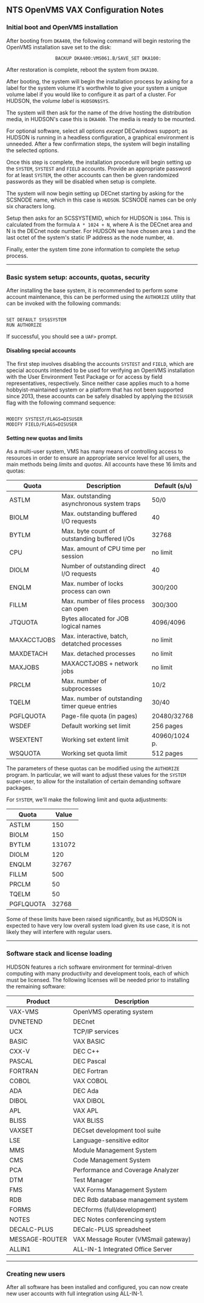 NTS OpenVMS VAX Configuration Notes
--------------------------------------------------------------------------------

### Initial boot and OpenVMS installation

After booting from `DKA400`, the following command will begin restoring the 
OpenVMS installation save set to the disk:

`                   BACKUP DKA400:VMS061.B/SAVE_SET DKA100:                    `

After restoration is complete, reboot the system from `DKA100`.

After booting, the system will begin the installation process by asking
for a label for the system volume it's worthwhile to give your system a unique 
volume label if you would like to configure it as part of a cluster. For HUDSON,
the *volume label* is `HUDSON$SYS`.

The system will then ask for the name of the drive hosting the distribution
media, in HUDSON's case this is `DKA400`. The media is ready to be mounted.

For optional software, select all options *except* DECwindows support; as
HUDSON is running in a headless configuration, a graphical environment is
unneeded. After a few confirmation steps, the system will begin installing 
the selected options.

Once this step is complete, the installation procedure will begin setting up
the `SYSTEM`, `SYSTEST` and `FIELD` accounts. Provide an appropriate password
for at least `SYSTEM`, the other accounts can then be given randomized passwords 
as they will be disabled when setup is complete.

The system will now begin setting up DECnet starting by asking for the SCSNODE
name, which in this case is `HUDSON`. SCSNODE names can be only six characters
long.

Setup then asks for an SCSSYSTEMID, which for HUDSON is `1064`. This is
calculated from the formula `A * 1024 + N`, where A is the DECnet area and
N is the DECnet node number. For HUDSON we have chosen area `1` and the
last octet of the system's static IP address as the node number, `40`.

Finally, enter the system time zone information to complete the setup process.

--------------------------------------------------------------------------------

### Basic system setup: accounts, quotas, security

After installing the base system, it is recommended to perform some account
maintenance, this can be performed using the `AUTHORIZE` utility that can be
invoked with the following commands:

```DCL   

SET DEFAULT SYS$SYSTEM
RUN AUTHORIZE 

```

If successful, you should see a `UAF>` prompt.

#### Disabling special accounts

The first step involves disabling the accounts `SYSTEST` and `FIELD`,
which are special accounts intended to be used for verifying an OpenVMS
installation with the User Environment Test Package or for access by field
representatives, respectively. Since neither case applies much to a home
hobbyist-maintained system or a platform that has not been supported since
2013, these accounts can be safely disabled by applying the `DISUSER` flag
with the following command sequence:

```UAF

MODIFY SYSTEST/FLAGS=DISUSER
MODIFY FIELD/FLAGS=DISUSER

```

#### Setting new quotas and limits

As a multi-user system, VMS has many means of controlling access to resources
in order to ensure an appropriate service level for all users, the main methods
being *limits* and *quotas*. All accounts have these 16 limits and quotas:

| Quota       | Description                                    | Default (s/u) |
|-------------|------------------------------------------------|---------------|
| ASTLM       | Max. outstanding asynchronous system traps     | 50/0          |
| BIOLM       | Max. outstanding buffered I/O requests         | 40            |
| BYTLM       | Max. byte count of outstanding buffered I/Os   | 32768         |
| CPU         | Max. amount of CPU time per session            | no limit      |
| DIOLM       | Number of outstanding direct I/O requests      | 40            |
| ENQLM       | Max. number of locks process can own           | 300/200       |
| FILLM       | Max. number of files process can open          | 300/300       |
| JTQUOTA     | Bytes allocated for JOB logical names          | 4096/4096     |
| MAXACCTJOBS | Max. interactive, batch, detatched processes   | no limit      |
| MAXDETACH   | Max. detached processes                        | no limit      |
| MAXJOBS     | MAXACCTJOBS + network jobs                     | no limit      |
| PRCLM       | Max. number of subprocesses                    | 10/2          |
| TQELM       | Max. number of outstanding timer queue entries | 30/40         |
| PGFLQUOTA   | Page-file quota (in pages)                     | 20480/32768   |
| WSDEF       | Default working set limit                      | 256 pages     |
| WSEXTENT    | Working set extent limit                       | 40960/1024 p. |
| WSQUOTA     | Working set quota limit                        | 512 pages     |

The parameters of these quotas can be modified using the `AUTHORIZE` program.
In particular, we will want to adjust these values for the `SYSTEM` super-user,
to allow for the installation of certain demanding software packages.

For `SYSTEM`, we'll make the following limit and quota adjustments:

| Quota       | Value  |
|-------------|--------|
| ASTLM       | 150    |
| BIOLM       | 150    |
| BYTLM       | 131072 |
| DIOLM       | 120    |
| ENQLM       | 32767  |
| FILLM       | 500    |
| PRCLM       | 50     |
| TQELM       | 50     |
| PGFLQUOTA   | 32768  |

Some of these limits have been raised significantly, but as HUDSON is expected
to have very low overall system load given its use case, it is not likely they 
will interfere with regular users.

--------------------------------------------------------------------------------

### Software stack and license loading

HUDSON features a rich software environment for terminal-driven computing with
many productivity and development tools, each of which must be licensed. The
following licenses will be needed prior to installing the remaining software:

| Product                  | Description                                       |
|--------------------------|---------------------------------------------------|
| VAX-VMS                  | OpenVMS operating system                          |
| DVNETEND                 | DECnet                                            |
| UCX                      | TCP/IP services                                   |
| BASIC                    | VAX BASIC                                         |
| CXX-V                    | DEC C++                                           |
| PASCAL                   | DEC Pascal                                        |
| FORTRAN                  | DEC Fortran                                       |
| COBOL                    | VAX COBOL                                         |
| ADA                      | DEC Ada                                           |
| DIBOL                    | VAX DIBOL                                         |
| APL                      | VAX APL                                           |
| BLISS                    | VAX BLISS                                         | 
| VAXSET                   | DECset development tool suite                     |
| LSE                      | Language-sensitive editor                         |
| MMS                      | Module Management System                          |
| CMS                      | Code Management System                            |
| PCA                      | Performance and Coverage Analyzer                 |
| DTM                      | Test Manager                                      | 
| FMS                      | VAX Forms Management System                       |
| RDB                      | DEC Rdb database management system                |
| FORMS                    | DECforms (full/development)                       |
| NOTES                    | DEC Notes conferencing system                     |
| DECALC-PLUS              | DECalc-PLUS spreadsheet                           |
| MESSAGE-ROUTER           | VAX Message Router (VMSmail gateway)              |
| ALLIN1                   | ALL-IN-1 Integrated Office Server                 |

--------------------------------------------------------------------------------

### Creating new users

After all software has been installed and configured, you can now create new
user accounts with full integration using ALL-IN-1.
